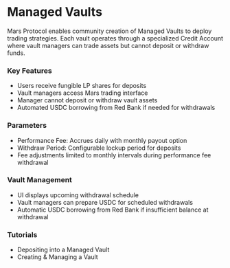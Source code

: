 # Managed Vaults

Mars Protocol enables community creation of Managed Vaults to deploy trading strategies. Each vault operates through a specialized Credit Account where vault managers can trade assets but cannot deposit or withdraw funds.

### Key Features

* Users receive fungible LP shares for deposits
* Vault managers access Mars trading interface
* Manager cannot deposit or withdraw vault assets
* Automated USDC borrowing from Red Bank if needed for withdrawals

### Parameters

* Performance Fee: Accrues daily with monthly payout option
* Withdraw Period: Configurable lockup period for deposits
* Fee adjustments limited to monthly intervals during performance fee withdrawal

### Vault Management

* UI displays upcoming withdrawal schedule
* Vault managers can prepare USDC for scheduled withdrawals
* Automatic USDC borrowing from Red Bank if insufficient balance at withdrawal

### Tutorials

* Depositing into a Managed Vault
* Creating & Managing a Vault
